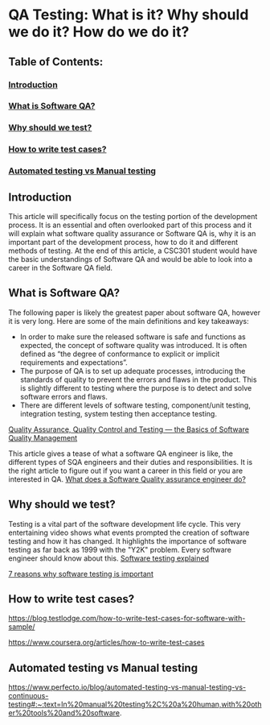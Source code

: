 # QA Testing: What is it? Why should we do it? How do we do it?

## Table of Contents:
### [Introduction](#introduction-1)
### [What is Software QA?](#what-is-software-qa-1)
### [Why should we test?](#why-should-we-test-1)
### [How to write test cases?](#how-to-write-test-cases-1)
### [Automated testing vs Manual testing](#automated-testing-vs-manual-testing-1)

## Introduction

This article will specifically focus on the testing portion of the development process. It is an essential and often overlooked part of this process and it will explain what software quality assurance or Software QA is, why it is an important part of the development process, how to do it and different methods of testing.
At the end of this article, a CSC301 student would have the basic understandings of Software QA and would be able to look into a career in the Software QA field.


## What is Software QA?

The following paper is likely the greatest paper about software QA, however it is very long. Here are some of the main definitions and key takeaways:
- In order to make sure the released software is safe and functions as expected, the concept of software quality was introduced. It is often defined as “the degree of conformance to explicit or implicit requirements and expectations”.
- The purpose of QA is to set up adequate processes, introducing the standards of quality to prevent the errors and flaws in the product. This is slightly different to testing where the purpose is to detect and solve software errors and flaws.
- There are different levels of software testing, component/unit testing, integration testing, system testing then acceptance testing.

 [Quality Assurance, Quality Control and Testing — the Basics of Software Quality Management](https://www.altexsoft.com/whitepapers/quality-assurance-quality-control-and-testing-the-basics-of-software-quality-management/)

This article gives a tease of what a software QA engineer is like, the different types of SQA engineers and their duties and responsibilities. It is the right article to figure out if you want a career in this field or you are interested in QA.
[What does a Software Quality assurance engineer do?](https://www.careerexplorer.com/careers/software-quality-assurance-engineer/)

## Why should we test?

Testing is a vital part of the software development life cycle. This very entertaining video shows what events prompted the creation of software testing and how it has changed. It highlights the importance of software testing as far back as 1999 with the "Y2K" problem. Every software engineer should know about this.
[Software testing explained](https://youtu.be/oLc9gVM8FBM)


[7 reasons why software testing is important](https://www.indiumsoftware.com/blog/why-software-testing/)

## How to write test cases?
https://blog.testlodge.com/how-to-write-test-cases-for-software-with-sample/

https://www.coursera.org/articles/how-to-write-test-cases

## Automated testing vs Manual testing

https://www.perfecto.io/blog/automated-testing-vs-manual-testing-vs-continuous-testing#:~:text=In%20manual%20testing%2C%20a%20human,with%20other%20tools%20and%20software.
